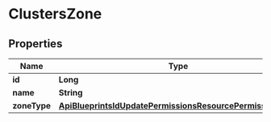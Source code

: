 

# ClustersZone

## Properties

Name | Type | Description | Notes
------------ | ------------- | ------------- | -------------
**id** | **Long** |  |  [optional]
**name** | **String** |  |  [optional]
**zoneType** | [**ApiBlueprintsIdUpdatePermissionsResourcePermissionSites**](ApiBlueprintsIdUpdatePermissionsResourcePermissionSites.md) |  |  [optional]



